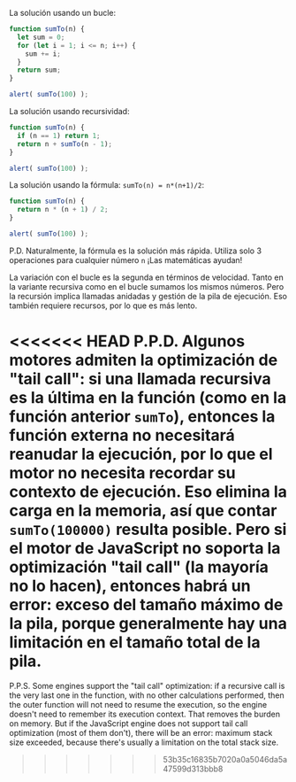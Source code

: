 La solución usando un bucle:

```js run
function sumTo(n) {
  let sum = 0;
  for (let i = 1; i <= n; i++) {
    sum += i;
  }
  return sum;
}

alert( sumTo(100) );
```

La solución usando recursividad:

```js run
function sumTo(n) {
  if (n == 1) return 1;
  return n + sumTo(n - 1);
}

alert( sumTo(100) );
```

La solución usando la fórmula: `sumTo(n) = n*(n+1)/2`:

```js run
function sumTo(n) {
  return n * (n + 1) / 2;
}

alert( sumTo(100) );
```

P.D. Naturalmente, la fórmula es la solución más rápida. Utiliza solo 3 operaciones para cualquier número `n` ¡Las matemáticas ayudan!

La variación con el bucle es la segunda en términos de velocidad. Tanto en la variante recursiva como en el bucle sumamos los mismos números. Pero la recursión implica llamadas anidadas y gestión de la pila de ejecución. Eso también requiere recursos, por lo que es más lento.

<<<<<<< HEAD
P.P.D. Algunos motores admiten la optimización de "tail call": si una llamada recursiva es la última en la función (como en la función anterior `sumTo`), entonces la función externa no necesitará reanudar la ejecución, por lo que el motor no necesita recordar su contexto de ejecución. Eso elimina la carga en la memoria, así que contar `sumTo(100000)` resulta posible. Pero si el motor de JavaScript no soporta la optimización "tail call" (la mayoría no lo hacen), entonces habrá  un error: exceso del tamaño máximo de la pila, porque generalmente hay una limitación en el tamaño total de la pila.
=======
P.P.S. Some engines support the "tail call" optimization: if a recursive call is the very last one in the function, with no other calculations performed, then the outer function will not need to resume the execution, so the engine doesn't need to remember its execution context. That removes the burden on memory. But if the JavaScript engine does not support tail call optimization (most of them don't), there will be an error: maximum stack size exceeded, because there's usually a limitation on the total stack size.
>>>>>>> 53b35c16835b7020a0a5046da5a47599d313bbb8
